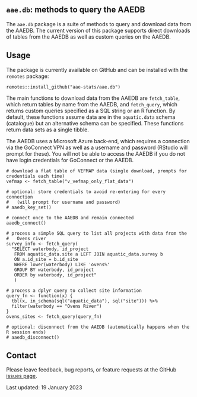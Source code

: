 ## `aae.db`: methods to query the AAEDB

The `aae.db` package is a suite of methods to query and download data from the AAEDB. The current version of this package supports direct downloads of tables from the AAEDB as well as custom queries on the AAEDB.

## Usage

The package is currently available on GitHub and can be installed with the `remotes` package:

```
remotes::install_github("aae-stats/aae.db")
```

The main functions to download data from the AAEDB are `fetch_table`, which return tables by name from the AAEDB, and `fetch_query`, which returns custom queries specified as a SQL string or an R function. By default, these functions assume data are in the `aquatic.data` schema (catalogue) but an alternative schema can be specified. These functions return data sets as a single tibble.

The AAEDB uses a Microsoft Azure back-end, which requires a connection via the GoConnect VPN as well as a username and password (RStudio will prompt for these). You will not be able to access the AAEDB if you do not have login credentials for GoConnect or the AAEDB.

```
# download a flat table of VEFMAP data (single download, prompts for credentials each time) 
vefmap <- fetch_table("v_vefmap_only_flat_data")

# optional: store credentials to avoid re-entering for every connection
#   (will prompt for username and password)
# aaedb_key_set()

# connect once to the AAEDB and remain connected
aaedb_connect()

# process a simple SQL query to list all projects with data from the
#   Ovens river
survey_info <- fetch_query(
  "SELECT waterbody, id_project
   FROM aquatic_data.site a LEFT JOIN aquatic_data.survey b
   ON a.id_site = b.id_site
   WHERE lower(waterbody) LIKE 'ovens%'
   GROUP BY waterbody, id_project
   ORDER by waterbody, id_project"
   )

# process a dplyr query to collect site information
query_fn <- function(x) {
  tbl(x, in_schema(sql("aquatic_data"), sql("site"))) %>%
  filter(waterbody == "Ovens River")
}
ovens_sites <- fetch_query(query_fn)

# optional: disconnect from the AAEDB (automatically happens when the R session ends)
# aaedb_disconnect()
```

## Contact

Please leave feedback, bug reports, or feature requests at the GitHub [issues page](https://github.com/aae-stats/aae.db/issues).

Last updated: 19 January 2023 

